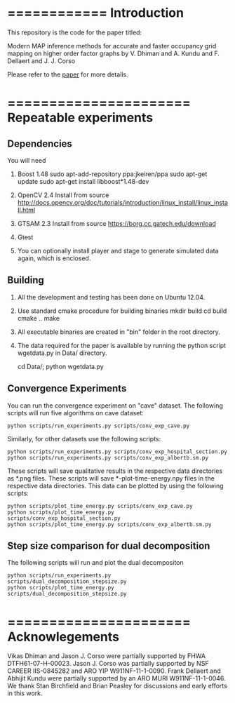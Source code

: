 ============
Introduction
============

This repository is the code for the paper titled:

  Modern MAP inference methods for accurate and faster occupancy grid mapping on higher order factor graphs 
  by V. Dhiman and A. Kundu and F. Dellaert and J. J. Corso 

Please refer to the
[paper](http://vikasdhiman.com/images/modern_map.pdf) for more
details.


======================
Repeatable experiments
======================

Dependencies
------------
You will need

1. Boost 1.48
	sudo apt-add-repository ppa:jkeiren/ppa
	sudo apt-get update
	sudo apt-get install libboost*1.48-dev

2. OpenCV 2.4 
	Install from source http://docs.opencv.org/doc/tutorials/introduction/linux_install/linux_install.html

3. GTSAM 2.3
	Install from source https://borg.cc.gatech.edu/download

4. Gtest

5. You can optionally install player and stage to generate simulated data
again, which is enclosed.


Building
--------
1. All the development and testing has been done on Ubuntu 12.04. 

2. Use standard cmake procedure for building binaries
	mkdir build
	cd build
	cmake ..
	make

3. All executable binaries are created in "bin" folder in the root directory.

4. The data required for the paper is available by running the python script
   wgetdata.py in Data/ directory.

    cd Data/; python wgetdata.py


Convergence Experiments
-----------------------

You can run the convergence experiment on "cave" dataset. The following
scripts will run five algorithms on cave dataset:

	python scripts/run_experiments.py scripts/conv_exp_cave.py

Similarly, for other datasets use the following scripts:

	python scripts/run_experiments.py scripts/conv_exp_hospital_section.py
	python scripts/run_experiments.py scripts/conv_exp_albertb.sm.py


These scripts will save qualitative results in the respective data
directories as *.png files.
These scripts will save *-plot-time-energy.npy files in the respective data
directories. This data can be plotted by using the following scripts:

	python scripts/plot_time_energy.py scripts/conv_exp_cave.py
	python scripts/plot_time_energy.py scripts/conv_exp_hospital_section.py
	python scripts/plot_time_energy.py scripts/conv_exp_albertb.sm.py

Step size comparison for dual decomposition
-------------------------------------------

The following scripts will run and plot the dual decompositon

	python scripts/run_experiments.py scripts/dual_decomposition_stepsize.py
	python scripts/plot_time_energy.py scripts/dual_decomposition_stepsize.py

======================
Acknowlegements
======================


Vikas Dhiman and Jason J. Corso were partially supported by FHWA
DTFH61-07-H-00023. Jason J. Corso was partially supported by NSF
CAREER IIS-0845282 and ARO YIP W911NF-11-1-0090. Frank Dellaert
and Abhijit Kundu were partially supported by an ARO MURI W911NF-11-1-0046. We
thank Stan Birchfield and Brian Peasley for discussions and early efforts in
this work.

